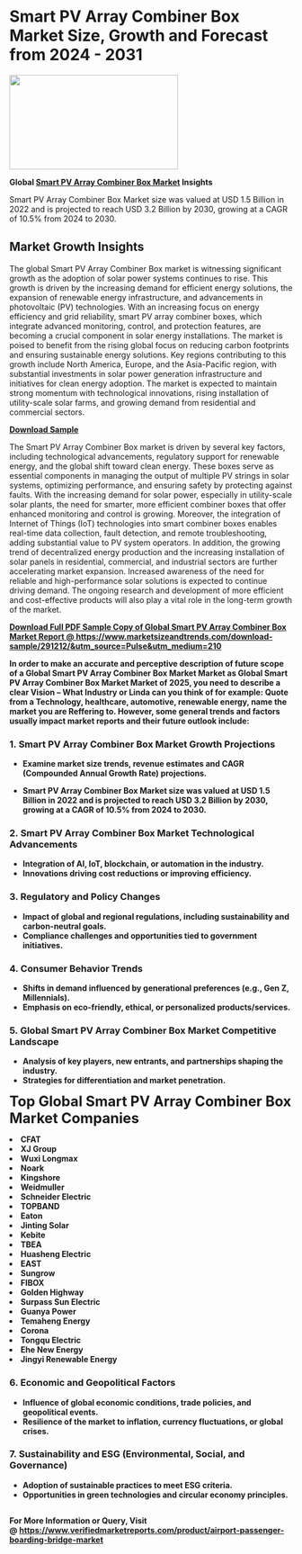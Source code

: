 <H1>Smart PV Array Combiner Box Market Size, Growth and Forecast from 2024 - 2031</H1><img class="aligncenter size-medium wp-image-584254" src="https://thirdeyenews.in/wp-content/uploads/2024/09/Global-Market-Research-300x168.jpeg" alt="" width="300" height="168" /><p><strong>Global&nbsp;<a href="https://www.marketsizeandtrends.com/download-sample/291212/&amp;utm_source=Pulse&amp;utm_medium=210">Smart PV Array Combiner Box Market</a> Insights</strong></p><p>Smart PV Array Combiner Box Market size was valued at USD 1.5 Billion in 2022 and is projected to reach USD 3.2 Billion by 2030, growing at a CAGR of 10.5% from 2024 to 2030.</p><p><h2>Market Growth Insights</h2> <p>The global Smart PV Array Combiner Box market is witnessing significant growth as the adoption of solar power systems continues to rise. This growth is driven by the increasing demand for efficient energy solutions, the expansion of renewable energy infrastructure, and advancements in photovoltaic (PV) technologies. With an increasing focus on energy efficiency and grid reliability, smart PV array combiner boxes, which integrate advanced monitoring, control, and protection features, are becoming a crucial component in solar energy installations. The market is poised to benefit from the rising global focus on reducing carbon footprints and ensuring sustainable energy solutions. Key regions contributing to this growth include North America, Europe, and the Asia-Pacific region, with substantial investments in solar power generation infrastructure and initiatives for clean energy adoption. The market is expected to maintain strong momentum with technological innovations, rising installation of utility-scale solar farms, and growing demand from residential and commercial sectors.</p> <p><strong><a href="#">Download Sample</a></strong></p> <p>The Smart PV Array Combiner Box market is driven by several key factors, including technological advancements, regulatory support for renewable energy, and the global shift toward clean energy. These boxes serve as essential components in managing the output of multiple PV strings in solar systems, optimizing performance, and ensuring safety by protecting against faults. With the increasing demand for solar power, especially in utility-scale solar plants, the need for smarter, more efficient combiner boxes that offer enhanced monitoring and control is growing. Moreover, the integration of Internet of Things (IoT) technologies into smart combiner boxes enables real-time data collection, fault detection, and remote troubleshooting, adding substantial value to PV system operators. In addition, the growing trend of decentralized energy production and the increasing installation of solar panels in residential, commercial, and industrial sectors are further accelerating market expansion. Increased awareness of the need for reliable and high-performance solar solutions is expected to continue driving demand. The ongoing research and development of more efficient and cost-effective products will also play a vital role in the long-term growth of the market.</p> <p><strong><a href="#"></p><p><span class=""><strong>Download Full PDF Sample Copy of Global Smart PV Array Combiner Box Market Report</strong> @ <a href="https://www.marketsizeandtrends.com/download-sample/291212/&amp;utm_source=Pulse&amp;utm_medium=210" target="_blank">https://www.marketsizeandtrends.com/download-sample/291212/&amp;utm_source=Pulse&amp;utm_medium=210</a></span></p><p>In order to make an accurate and perceptive description of future scope of a Global&nbsp;Smart PV Array Combiner Box Market Market as Global&nbsp;Smart PV Array Combiner Box Market Market of 2025, you need to describe a clear Vision &ndash; What Industry or Linda can you think of for example: Quote from a Technology, healthcare, automotive, renewable energy, name the market you are Reffering to. However, some general trends and factors usually impact market reports and their future outlook include:</p><h3>1.&nbsp;<strong>Smart PV Array Combiner Box Market Growth Projections</strong></h3><ul><li>Examine market size trends, revenue estimates and CAGR (Compounded Annual Growth Rate) projections.</li><li><p>Smart PV Array Combiner Box Market size was valued at USD 1.5 Billion in 2022 and is projected to reach USD 3.2 Billion by 2030, growing at a CAGR of 10.5% from 2024 to 2030.</p></li></ul><h3>2.&nbsp;<strong>Smart PV Array Combiner Box Market Technological Advancements</strong></h3><ul><li>Integration of AI, IoT, blockchain, or automation in the industry.</li><li>Innovations driving cost reductions or improving efficiency.</li></ul><h3>3.&nbsp;<strong>Regulatory and Policy Changes</strong></h3><ul><li>Impact of global and regional regulations, including sustainability and carbon-neutral goals.</li><li>Compliance challenges and opportunities tied to government initiatives.</li></ul><h3>4.&nbsp;<strong>Consumer Behavior Trends</strong></h3><ul><li>Shifts in demand influenced by generational preferences (e.g., Gen Z, Millennials).</li><li>Emphasis on eco-friendly, ethical, or personalized products/services.</li></ul><h3>5.&nbsp;<strong>Global Smart PV Array Combiner Box Market Competitive Landscape</strong></h3><ul><li>Analysis of key players, new entrants, and partnerships shaping the industry.</li><li>Strategies for differentiation and market penetration.</li></ul><p data-pm-slice="1 1 []"><span style="color: inherit; font-family: inherit; font-size: 25px;">Top Global Smart PV Array Combiner Box Market Companies</span></p><div class="" data-test-id=""><p><li>CFAT</li><li> XJ Group</li><li> Wuxi Longmax</li><li> Noark</li><li> Kingshore</li><li> Weidmuller</li><li> Schneider Electric</li><li> TOPBAND</li><li> Eaton</li><li> Jinting Solar</li><li> Kebite</li><li> TBEA</li><li> Huasheng Electric</li><li> EAST</li><li> Sungrow</li><li> FIBOX</li><li> Golden Highway</li><li> Surpass Sun Electric</li><li> Guanya Power</li><li> Temaheng Energy</li><li> Corona</li><li> Tongqu Electric</li><li> Ehe New Energy</li><li> Jingyi Renewable Energy</li></p></div><h3>6.&nbsp;<strong>Economic and Geopolitical Factors</strong></h3><ul><li>Influence of global economic conditions, trade policies, and geopolitical events.</li><li>Resilience of the market to inflation, currency fluctuations, or global crises.</li></ul><h3>7.&nbsp;<strong>Sustainability and ESG (Environmental, Social, and Governance)</strong></h3><ul><li>Adoption of sustainable practices to meet ESG criteria.</li><li>Opportunities in green technologies and circular economy principles.</li></ul><h2><strong style="font-size: 14px;">For More Information or Query, Visit @&nbsp;</strong><a style="background-color: #ffffff; font-size: 14px;" href="https://www.marketsizeandtrends.com/report/smart-pv-array-combiner-box-market/" target="_blank">https://www.verifiedmarketreports.com/product/airport-passenger-boarding-bridge-market</a></h2>
